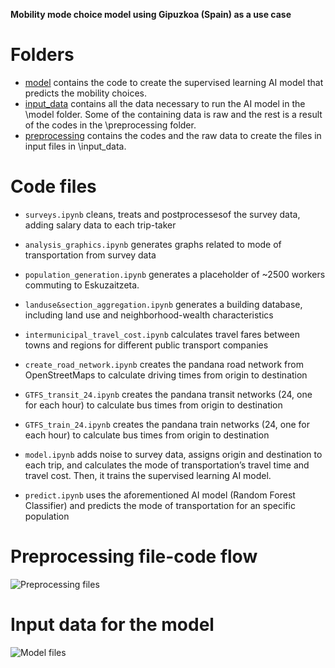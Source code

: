 **Mobility mode choice model using Gipuzkoa (Spain) as a use case**

# Folders
- [model](https://github.com/Inigo-Azcarate/Mobility_Choice/tree/main/model) contains the code to create the supervised learning AI model that predicts the mobility choices. 
- [input_data](https://github.com/Inigo-Azcarate/Mobility_Choice/tree/main/input_data) contains all the data necessary to run the AI model in the \model folder. Some of the containing data is raw and the rest is a result of the codes in the \preprocessing folder.
- [preprocessing](https://github.com/Inigo-Azcarate/Mobility_Choice/tree/main/preprocessing) contains the codes and the raw data to create the files in input files in \input_data.


# Code files
- `surveys.ipynb` cleans, treats and postprocessesof the survey data, adding salary data to each trip-taker
- `analysis_graphics.ipynb` generates graphs related to mode of transportation from survey data
- `population_generation.ipynb` generates a placeholder of ~2500 workers commuting to Eskuzaitzeta.
- `landuse&section_aggregation.ipynb` generates a building database, including land use and neighborhood-wealth characteristics
- `intermunicipal_travel_cost.ipynb` calculates travel fares between towns and regions for different public transport companies
- `create_road_network.ipynb` creates the pandana road network from OpenStreetMaps to calculate driving times from origin to destination
- `GTFS_transit_24.ipynb` creates the pandana transit networks (24, one for each hour) to calculate bus times from origin to destination
- `GTFS_train_24.ipynb` creates the pandana train networks (24, one for each hour) to calculate bus times from origin to destination

- `model.ipynb` adds noise to survey data, assigns origin and destination to each trip, and calculates the mode of transportation’s travel time and travel cost. Then, it trains the supervised learning AI model.
- `predict.ipynb` uses the aforementioned AI model (Random Forest Classifier) and predicts the mode of transportation for an specific population

# Preprocessing file-code flow
![Preprocessing files](images/preprocessing_pic.png)

# Input data for the model
![Model files](images/model_pic.png)